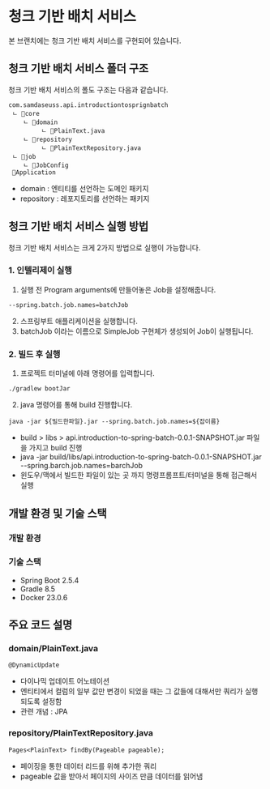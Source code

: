 # 청크 기반 배치 서비스
본 브랜치에는 청크 기반 배치 서비스를 구현되어 있습니다.

## 청크 기반 배치 서비스 폴더 구조
청크 기반 배치 서비스의 폴도 구조는 다음과 같습니다.
```
com.samdaseuss.api.introductiontosprignbatch
 ﾤ 💾core
    ﾤ 💾domain
         ﾤ 📄PlainText.java
    ﾤ 💾repository
         ﾤ 📄PlainTextRepository.java
 ﾤ 💾job
    ﾤ 📄JobConfig
 📄Application
```
* domain : 엔티티를 선언하는 도메인 패키지
* repository : 레포지토리를 선언하는 패키지

## 청크 기반 배치 서비스 실행 방법
청크 기반 배치 서비스는 크게 2가지 방법으로 실행이 가능합니다.
### 1. 인텔리제이 실행
1. 실행 전 Program arguments에 만들어놓은 Job을 설정해줍니다.
```setup
--spring.batch.job.names=batchJob
```
2. 스프링부트 애플리케이션을 실행합니다. 
3. batchJob 이라는 이름으로 SimpleJob 구현체가 생성되어 Job이 실행됩니다.

### 2. 빌드 후 실행
1. 프로젝트 터미널에 아래 명령어를 입력합니다.
```terminal
./gradlew bootJar
```
2. java 명령어를 통해 build 진행합니다.
```terminal
java -jar ${빌드한파일}.jar --spring.batch.job.names=${잡이름}
```
* build > libs > api.introduction-to-spring-batch-0.0.1-SNAPSHOT.jar 파일을 가지고 build 진행
* java -jar build/libs/api.introduction-to-spring-batch-0.0.1-SNAPSHOT.jar --spring.barch.job.names=barchJob
* 윈도우/맥에서 빌드한 파일이 있는 곳 까지 명령프롬프트/터미널을 통해 접근해서 실행

## 개발 환경 및 기술 스택
### 개발 환경
### 기술 스택
* Spring Boot 2.5.4
* Gradle 8.5
* Docker 23.0.6

## 주요 코드 설명
### domain/PlainText.java
`@DynamicUpdate`
* 다이나믹 업데이트 어노테이션
* 엔티티에서 컬럼의 일부 값만 변경이 되었을 때는 그 값들에 대해서만 쿼리가 실행되도록 설정함
* 관련 개념 : JPA

### repository/PlainTextRepository.java
`Pages<PlainText> findBy(Pageable pageable);`
* 페이징을 통한 데이터 리드를 위해 추가한 쿼리
* pageable 값을 받아서 페이지의 사이즈 만큼 데이터를 읽어냄
